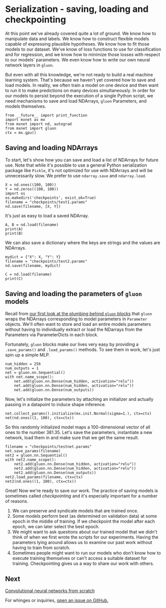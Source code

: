 # Serialization - saving, loading and checkpointing

At this point we've already covered quite a lot of ground. 
We know how to manipulate data and labels.
We know how to construct flexible models capable of expressing plausible hypotheses.
We know how to fit those models to our dataset.
We've know of loss functions to use for classification and for regression,
and we know how to minimize those losses with respect to our models' parameters. 
We even know how to write our own neural network layers in ``gluon``.

But even with all this knowledge, we're not ready to build a real machine learning system.
That's because we haven't yet covered how to save and load models. 
In reality, we often  train a model on one device
and then want to run it to make predictions on many devices simultaneously.
In order for our models to persist beyond the execution of a single Python script, 
we need mechanisms to save and load NDArrays, ``gluon`` Parameters, and models themselves.

```{.python .input  n=1}
from __future__ import print_function
import mxnet as mx
from mxnet import nd, autograd
from mxnet import gluon
ctx = mx.gpu()
```

## Saving and loading NDArrays

To start, let's show how you can save and load a list of NDArrays for future use. Note that while it's possible to use a general Python serialization package like ``Pickle``, it's not optimized for use with NDArrays and will be unnecessarily slow. We prefer to use ``ndarray.save`` and ``ndarray.load``.

```{.python .input  n=2}
X = nd.ones((100, 100))
Y = nd.zeros((100, 100))
import os
os.makedirs('checkpoints', exist_ok=True)
filename = "checkpoints/test1.params"
nd.save(filename, [X, Y])
```

It's just as easy to load a saved NDArray.

```{.python .input  n=3}
A, B = nd.load(filename)
print(A)
print(B)
```

We can also save a dictionary where the keys are strings and the values are NDArrays.

```{.python .input  n=4}
mydict = {"X": X, "Y": Y}
filename = "checkpoints/test2.params"
nd.save(filename, mydict)
```

```{.python .input  n=5}
C = nd.load(filename)
print(C)
```

## Saving and loading the parameters of ``gluon`` models

Recall from [our first look at the plumbing behind ``gluon`` blocks](P03.5-C01-plumbing.ipynb]) 
that ``gluon`` wraps the NDArrays corresponding to model parameters in ``Parameter`` objects. 
We'll often want to store and load an entire models parameters without 
having to individually extract or load the NDarrays from the Parameters via ParameterDicts in each block.

Fortunately, ``gluon`` blocks make our lives very easy by providing a ``.save_params()`` and ``.load_params()`` methods. To see them in work, let's just spin up a simple MLP.

```{.python .input  n=6}
num_hidden = 256
num_outputs = 1
net = gluon.nn.Sequential()
with net.name_scope():
    net.add(gluon.nn.Dense(num_hidden, activation="relu"))
    net.add(gluon.nn.Dense(num_hidden, activation="relu"))
    net.add(gluon.nn.Dense(num_outputs))
```

Now, let's initialize the parameters by attaching an initializer and actually passing in a datapoint to induce shape inference.

```{.python .input  n=7}
net.collect_params().initialize(mx.init.Normal(sigma=1.), ctx=ctx)
net(nd.ones((1, 100), ctx=ctx))
```

So this randomly initialized model maps a 100-dimensional vector of all ones to the number 381.35.
Let's save the parameters, instantiate a new network, load them in and make sure that we get the same result.

```{.python .input  n=8}
filename = "checkpoints/testnet.params"
net.save_params(filename)
net2 = gluon.nn.Sequential()
with net2.name_scope():
    net2.add(gluon.nn.Dense(num_hidden, activation="relu"))
    net2.add(gluon.nn.Dense(num_hidden, activation="relu"))
    net2.add(gluon.nn.Dense(num_outputs))
net2.load_params(filename, ctx=ctx)
net2(nd.ones((1, 100), ctx=ctx))
```

Great! Now we're ready to save our work. 
The practice of saving models is sometimes called *checkpointing*
and it's especially important for a number of reasons.
1. We can preserve and syndicate models that are trained once.
2. Some models perform best (as determined on validation data) at some epoch in the middle of training. If we checkpoint the model after each epoch, we can later select the best epoch.
3. We might want to ask questions about our trained model that we didn't think of when we first wrote the scripts for our experiments. Having the parameters lying around allows us to examine our past work without having to train from scratch.
4. Sometimes people might want to run our models who don't know how to execute training themselves or can't access a suitable dataset for training. Checkpointing gives us a way to share our work with others.

<!-- ## Serializing models themselves

[PLACEHOLDER] -->

## Next
[Convolutional neural networks from scratch](../chapter04_convolutional-neural-networks/cnn-scratch.ipynb)

For whinges or inquiries, [open an issue on  GitHub.](https://github.com/zackchase/mxnet-the-straight-dope)
